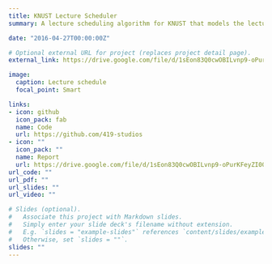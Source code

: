 ```yaml
---
title: KNUST Lecture Scheduler
summary: A lecture scheduling algorithm for KNUST that models the lecture schedulling process as a multi-objective optimization problem with soft and hard constraints and applies GRASP (Greedy Randomized Adaptive Search Procedure) meta-heuristic to generate lecture schedules.

date: "2016-04-27T00:00:00Z"

# Optional external URL for project (replaces project detail page).
external_link: https://drive.google.com/file/d/1sEon83Q0cwOBILvnp9-oPurKFeyZI00H/view?usp=sharing

image:
  caption: Lecture schedule
  focal_point: Smart

links:
- icon: github
  icon_pack: fab
  name: Code
  url: https://github.com/419-studios
- icon: ""
  icon_pack: ""
  name: Report
  url: https://drive.google.com/file/d/1sEon83Q0cwOBILvnp9-oPurKFeyZI00H/view?usp=sharing
url_code: ""
url_pdf: ""
url_slides: ""
url_video: ""

# Slides (optional).
#   Associate this project with Markdown slides.
#   Simply enter your slide deck's filename without extension.
#   E.g. `slides = "example-slides"` references `content/slides/example-slides.md`.
#   Otherwise, set `slides = ""`.
slides: ""
---
```

